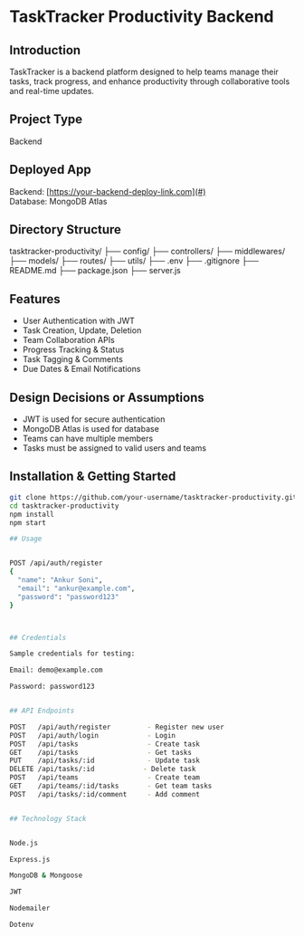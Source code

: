 # TaskTracker Productivity Backend

## Introduction
TaskTracker is a backend platform designed to help teams manage their tasks, track progress, and enhance productivity through collaborative tools and real-time updates.

## Project Type
Backend

## Deployed App
Backend: [https://your-backend-deploy-link.com](#)  
Database: MongoDB Atlas

## Directory Structure


tasktracker-productivity/
├── config/
├── controllers/
├── middlewares/
├── models/
├── routes/
├── utils/
├── .env
├── .gitignore
├── README.md
├── package.json
├── server.js


## Features
- User Authentication with JWT
- Task Creation, Update, Deletion
- Team Collaboration APIs
- Progress Tracking & Status
- Task Tagging & Comments
- Due Dates & Email Notifications

## Design Decisions or Assumptions
- JWT is used for secure authentication
- MongoDB Atlas is used for database
- Teams can have multiple members
- Tasks must be assigned to valid users and teams

## Installation & Getting Started

```bash
git clone https://github.com/your-username/tasktracker-productivity.git
cd tasktracker-productivity
npm install
npm start

## Usage


POST /api/auth/register
{
  "name": "Ankur Soni",
  "email": "ankur@example.com",
  "password": "password123"
}



## Credentials

Sample credentials for testing:

Email: demo@example.com

Password: password123


## API Endpoints

POST   /api/auth/register         - Register new user
POST   /api/auth/login            - Login
POST   /api/tasks                 - Create task
GET    /api/tasks                 - Get tasks
PUT    /api/tasks/:id             - Update task
DELETE /api/tasks/:id            - Delete task
POST   /api/teams                 - Create team
GET    /api/teams/:id/tasks       - Get team tasks
POST   /api/tasks/:id/comment     - Add comment


## Technology Stack


Node.js

Express.js

MongoDB & Mongoose

JWT

Nodemailer

Dotenv



